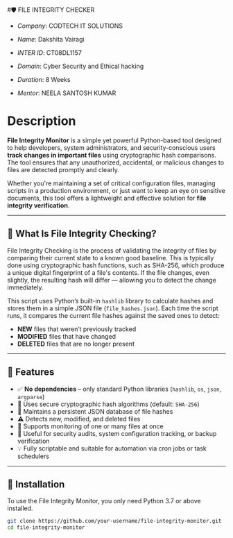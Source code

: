 #🛡️ FILE INTEGRITY CHECKER

- *Company*: CODTECH IT SOLUTIONS

- *Name*: Dakshita Vairagi

- *INTER ID*: CT08DL1157

- *Domain*: Cyber Security and Ethical hacking

- *Duration*: 8 Weeks

- *Mentor*: NEELA SANTOSH KUMAR

# Description

**File Integrity Monitor** is a simple yet powerful Python-based tool designed to help developers, system administrators, and security-conscious users **track changes in important files** using cryptographic hash comparisons. The tool ensures that any unauthorized, accidental, or malicious changes to files are detected promptly and clearly.

Whether you're maintaining a set of critical configuration files, managing scripts in a production environment, or just want to keep an eye on sensitive documents, this tool offers a lightweight and effective solution for **file integrity verification**.

---

## 📌 What Is File Integrity Checking?

File Integrity Checking is the process of validating the integrity of files by comparing their current state to a known good baseline. This is typically done using cryptographic hash functions, such as SHA-256, which produce a unique digital fingerprint of a file's contents. If the file changes, even slightly, the resulting hash will differ — allowing you to detect the change immediately.

This script uses Python’s built-in `hashlib` library to calculate hashes and stores them in a simple JSON file (`file_hashes.json`). Each time the script runs, it compares the current file hashes against the saved ones to detect:

- **NEW** files that weren’t previously tracked
- **MODIFIED** files that have changed
- **DELETED** files that are no longer present

---

## 🚀 Features

- ✅ **No dependencies** – only standard Python libraries (`hashlib`, `os`, `json`, `argparse`)
- 🔐 Uses secure cryptographic hash algorithms (default: `SHA-256`)
- 🧠 Maintains a persistent JSON database of file hashes
- ⚠️ Detects new, modified, and deleted files
- 📂 Supports monitoring of one or many files at once
- 🧪 Useful for security audits, system configuration tracking, or backup verification
- 💡 Fully scriptable and suitable for automation via cron jobs or task schedulers

---

## 🔧 Installation

To use the File Integrity Monitor, you only need Python 3.7 or above installed.

```bash
git clone https://github.com/your-username/file-integrity-monitor.git
cd file-integrity-monitor
